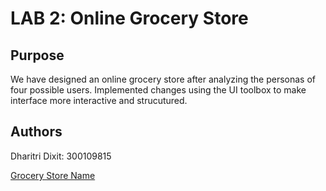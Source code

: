 # LAB 2: Online Grocery Store

## Purpose
We have designed an online grocery store after analyzing the personas of four possible users. Implemented changes using the UI toolbox to make interface more interactive and strucutured. 

## Authors
Dharitri Dixit: 300109815

[Grocery Store Name](https://dhari001.github.io/SEG3125_LAB3/index.html)
